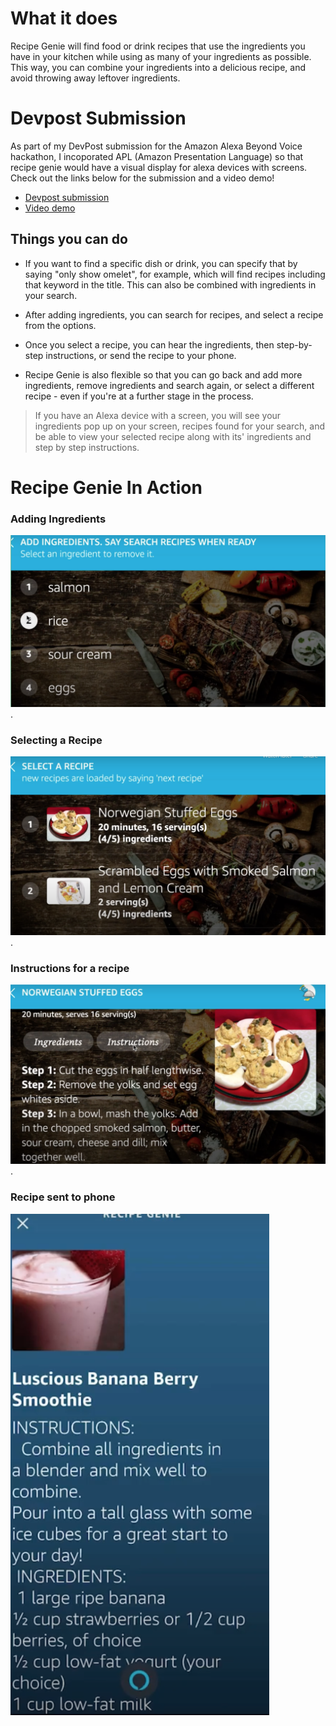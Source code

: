 # What it does
Recipe Genie will find food or drink recipes that use the ingredients you have in your kitchen while using as many of your ingredients as possible. This way, you can combine your ingredients into a delicious recipe, and avoid throwing away leftover ingredients.
# Devpost Submission
As part of my DevPost submission for the Amazon Alexa Beyond Voice hackathon, I incoporated APL (Amazon Presentation Language) so that recipe genie would have a visual display for alexa devices with screens. Check out the links below for the submission and a video demo!
* [Devpost submission](https://devpost.com/software/recipe-genie) 
* [Video demo](https://www.youtube.com/watch?v=NRfQhhLTsBw)

## Things you can do 
* If you want to find a specific dish or drink, you can specify that by saying "only show omelet", for example, which will find recipes including that keyword in the title. This can also be combined with ingredients in your search.

* After adding ingredients, you can search for recipes, and select a recipe from the options.

* Once you select a recipe, you can hear the ingredients, then step-by-step instructions, or send the recipe to your phone.

* Recipe Genie is also flexible so that you can go back and add more ingredients, remove ingredients and search again, or select a different recipe - even if you're at a further stage in the process.

>If you have an Alexa device with a screen, you will see your ingredients pop up on your screen, recipes found for your search, and be able to view your selected recipe along with its' ingredients and step by step instructions.

# Recipe Genie In Action
### Adding Ingredients
<img src="demo_pictures/recipe_genie_ingreidents.png" width="800">.
### Selecting a Recipe
<img src="demo_pictures/recipe_genie_recipes.png" width="800">.
### Instructions for a recipe
<img src="demo_pictures/recipe_genie_instructions.png" width="800">.
### Recipe sent to phone
<img src="demo_pictures/recipe_genie_sent_to_phone.png">
